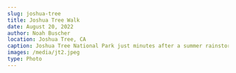 ```yaml
---
slug: joshua-tree
title: Joshua Tree Walk
date: August 20, 2022
author: Noah Buscher
location: Joshua Tree, CA
caption: Joshua Tree National Park just minutes after a summer rainstorm.
images: /media/jt2.jpeg
type: Photo
---
```

